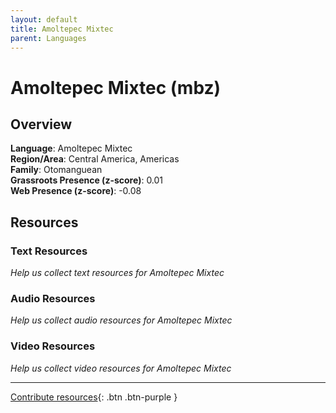 ```yaml
---
layout: default
title: Amoltepec Mixtec
parent: Languages
---
```


# Amoltepec Mixtec (mbz)

## Overview

**Language**: Amoltepec Mixtec  
**Region/Area**: Central America, Americas  
**Family**: Otomanguean  
**Grassroots Presence (z-score)**: 0.01  
**Web Presence (z-score)**: -0.08  

## Resources

### Text Resources
*Help us collect text resources for Amoltepec Mixtec*

### Audio Resources
*Help us collect audio resources for Amoltepec Mixtec*

### Video Resources
*Help us collect video resources for Amoltepec Mixtec*

---

[Contribute resources](https://forms.office.com/e/1SfLJx3u1r){: .btn .btn-purple }
